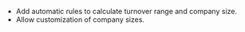 - Add automatic rules to calculate turnover range and company size.
- Allow customization of company sizes.
